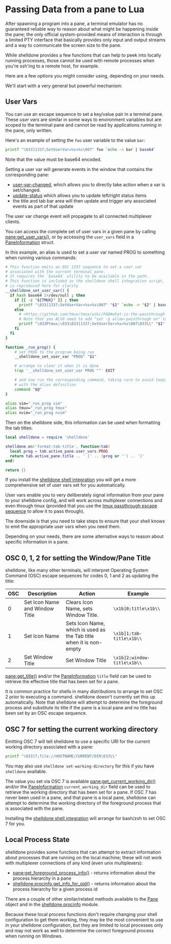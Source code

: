 # Passing Data from a pane to Lua

After spawning a program into a pane, a terminal emulator has no guaranteed
reliable way to reason about what might be happening inside the pane; the only
official system-provided means of interaction is through a limited PTY
interface that basically provides only input and output streams and a way to
communicate the screen size to the pane.

While shelldone provides a few functions that can help to peek into locally
running processes, those cannot be used with remote processes when you're
ssh'ing to a remote host, for example.

Here are a few options you might consider using, depending on your needs.

We'll start with a very general but powerful mechanism:

## User Vars

You can use an escape sequence to set a key/value pair in a terminal pane.
These *user vars* are similar in some ways to environment variables but are
scoped to the terminal pane and cannot be read by applications running in the
pane, only written.

Here's an example of setting the `foo` user variable to the value `bar`:

```bash
printf "\033]1337;SetUserVar=%s=%s\007" foo `echo -n bar | base64`
```

Note that the value must be base64 encoded.

Setting a user var will generate events in the window that contains
the corresponding pane:

* [user-var-changed](../config/lua/window-events/user-var-changed.md), which
  allows you to directly take action when a var is set/changed.
* [update-status](../config/lua/window-events/update-status.md) which allows you to update left/right status items
* the title and tab bar area will then update and trigger any associated events as part of that update

The user var change event will propagate to all connected multiplexer clients.

You can access the complete set of user vars in a given pane by calling
[pane:get_user_vars()](../config/lua/pane/get_user_vars.md), or by accessing
the `user_vars` field in a [PaneInformation](../config/lua/PaneInformation.md)
struct.

In this example, an alias is used to set a user var named PROG to something
when running various commands:

```bash
# This function emits an OSC 1337 sequence to set a user var
# associated with the current terminal pane.
# It requires the `base64` utility to be available in the path.
# This function is included in the shelldone shell integration script, but
# is reproduced here for clarity
__shelldone_set_user_var() {
  if hash base64 2>/dev/null ; then
    if [[ -z "${TMUX}" ]] ; then
      printf "\033]1337;SetUserVar=%s=%s\007" "$1" `echo -n "$2" | base64`
    else
      # <https://github.com/tmux/tmux/wiki/FAQ#what-is-the-passthrough-escape-sequence-and-how-do-i-use-it>
      # Note that you ALSO need to add "set -g allow-passthrough on" to your tmux.conf
      printf "\033Ptmux;\033\033]1337;SetUserVar=%s=%s\007\033\\" "$1" `echo -n "$2" | base64`
    fi
  fi
}

function _run_prog() {
    # set PROG to the program being run
    __shelldone_set_user_var "PROG" "$1"

    # arrange to clear it when it is done
    trap '__shelldone_set_user_var PROG ""' EXIT

    # and now run the corresponding command, taking care to avoid looping
    # with the alias definition
    command "$@"
}

alias vim="_run_prog vim"
alias tmux="_run_prog tmux"
alias nvim="_run_prog nvim"
```

Then on the shelldone side, this information can be used when formatting the tab titles:

```lua
local shelldone = require 'shelldone'

shelldone.on('format-tab-title', function(tab)
  local prog = tab.active_pane.user_vars.PROG
  return tab.active_pane.title .. ' [' .. (prog or '') .. ']'
end)

return {}
```

If you install the [shelldone shell integration](../shell-integration.md) you
will get a more comprehensive set of user vars set for you automatically.

User vars enable you to very deliberately signal information from your pane to
your shelldone config, and will work across multiplexer connections and even
through tmux (provided that you use the [tmux passthrough escape
sequence](https://github.com/tmux/tmux/wiki/FAQ#what-is-the-passthrough-escape-sequence-and-how-do-i-use-it)
to allow it to pass through).

The downside is that you need to take steps to ensure that your shell knows to
emit the appropriate user vars when you need them.

Depending on your needs, there are some alternative ways to reason about
specific information in a pane.

## OSC 0, 1, 2 for setting the Window/Pane Title

shelldone, like many other terminals, will interpret Operating System Command
(OSC) escape sequences for codes 0, 1 and 2 as updating the title:

|OSC|Description|Action|Example|
|---|-----------|------|-------|
|0  |Set Icon Name and Window Title | Clears Icon Name, sets Window Title. | `\x1b]0;title\x1b\\` |
|1  |Set Icon Name | Sets Icon Name, which is used as the Tab title when it is non-empty | `\x1b]1;tab-title\x1b\\` |
|2  |Set Window Title | Set Window Title | `\x1b]2;window-title\x1b\\` |

[pane:get_title()](../config/lua/pane/get_title.md) and/or the
[PaneInformation](../config/lua/PaneInformation.md) `title` field can be used
to retrieve the effective title that has been set for a pane.

It is common practice for shells in many distributions to arrange to set OSC 2
prior to executing a command. shelldone doesn't currently set this up
automatically. Note that shelldone will attempt to determine the foreground
process and substitute its title if the pane is a local pane and no title has
been set by an OSC escape sequence.

## OSC 7 for setting the current working directory

Emitting OSC 7 will tell shelldone to use a specific URI for the current working
directory associated with a pane:

```bash
printf "\033]7;file://HOSTNAME/CURRENT/DIR\033\\"
```

You may also use `shelldone set-working-directory` for this if you have `shelldone`
available.

The value you set via OSC 7 is available
[pane:get_current_working_dir()](../config/lua/pane/get_current_working_dir.md)
and/or the [PaneInformation](../config/lua/PaneInformation.md)
`current_working_dir` field can be used to retrieve the working directory that
has been set for a pane.  If OSC 7 has never been used in a pane, and that pane
is a local pane, shelldone can attempt to determine the working directory of the
foreground process that is associated with the pane.

Installing the [shelldone shell integration](../shell-integration.md) will
arrange for bash/zsh to set OSC 7 for you.

## Local Process State

shelldone provides some functions that can attempt to extract information about
processes that are running on the local machine; these will not work with
multiplexer connections of any kind (even unix multiplexers):

* [pane:get_foreground_process_info()](../config/lua/pane/get_foreground_process_info.md) -
  returns information about the process hierarchy in a pane
* [shelldone.procinfo.get_info_for_pid()](../config/lua/shelldone.procinfo/get_info_for_pid.md) -
  returns information about the process hierarchy for a given process id

There are a couple of other similar/related methods available to the
[Pane](../config/lua/pane/index.md) object and in the
[shelldone.procinfo](../config/lua/shelldone.procinfo/index.md) module.

Because these local process functions don't require changing your shell
configuration to get them working, they may be the most convenient to use in
your shelldone configuration, but they are limited to local processes only and
may not work as well to determine the correct foreground process when running
on Windows.
